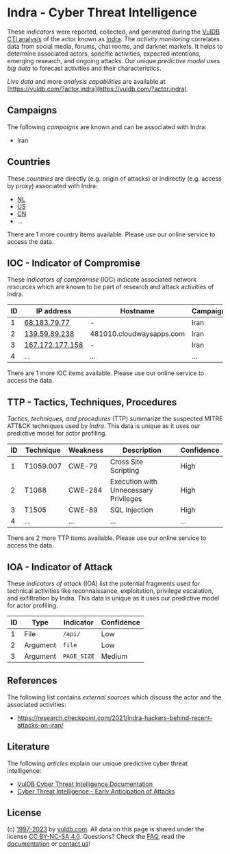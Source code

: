 # Indra - Cyber Threat Intelligence

These _indicators_ were reported, collected, and generated during the [VulDB CTI analysis](https://vuldb.com/?kb.cti) of the actor known as [Indra](https://vuldb.com/?actor.indra). The _activity monitoring_ correlates data from social media, forums, chat rooms, and darknet markets. It helps to determine associated actors, specific activities, expected intentions, emerging research, and ongoing attacks. Our unique _predictive model_ uses _big data_ to forecast activities and their characteristics.

_Live data_ and more _analysis capabilities_ are available at [https://vuldb.com/?actor.indra](https://vuldb.com/?actor.indra)

## Campaigns

The following _campaigns_ are known and can be associated with Indra:

* Iran

## Countries

These _countries_ are directly (e.g. origin of attacks) or indirectly (e.g. access by proxy) associated with Indra:

* [NL](https://vuldb.com/?country.nl)
* [US](https://vuldb.com/?country.us)
* [CN](https://vuldb.com/?country.cn)
* ...

There are 1 more country items available. Please use our online service to access the data.

## IOC - Indicator of Compromise

These _indicators of compromise_ (IOC) indicate associated network resources which are known to be part of research and attack activities of Indra.

ID | IP address | Hostname | Campaign | Confidence
-- | ---------- | -------- | -------- | ----------
1 | [68.183.79.77](https://vuldb.com/?ip.68.183.79.77) | - | Iran | High
2 | [139.59.89.238](https://vuldb.com/?ip.139.59.89.238) | 481010.cloudwaysapps.com | Iran | High
3 | [167.172.177.158](https://vuldb.com/?ip.167.172.177.158) | - | Iran | High
4 | ... | ... | ... | ...

There are 1 more IOC items available. Please use our online service to access the data.

## TTP - Tactics, Techniques, Procedures

_Tactics, techniques, and procedures_ (TTP) summarize the suspected MITRE ATT&CK techniques used by _Indra_. This data is unique as it uses our predictive model for actor profiling.

ID | Technique | Weakness | Description | Confidence
-- | --------- | -------- | ----------- | ----------
1 | T1059.007 | CWE-79 | Cross Site Scripting | High
2 | T1068 | CWE-284 | Execution with Unnecessary Privileges | High
3 | T1505 | CWE-89 | SQL Injection | High
4 | ... | ... | ... | ...

There are 2 more TTP items available. Please use our online service to access the data.

## IOA - Indicator of Attack

These _indicators of attack_ (IOA) list the potential fragments used for technical activities like reconnaissance, exploitation, privilege escalation, and exfiltration by Indra. This data is unique as it uses our predictive model for actor profiling.

ID | Type | Indicator | Confidence
-- | ---- | --------- | ----------
1 | File | `/api/` | Low
2 | Argument | `file` | Low
3 | Argument | `PAGE_SIZE` | Medium

## References

The following list contains _external sources_ which discuss the actor and the associated activities:

* https://research.checkpoint.com/2021/indra-hackers-behind-recent-attacks-on-iran/

## Literature

The following _articles_ explain our unique predictive cyber threat intelligence:

* [VulDB Cyber Threat Intelligence Documentation](https://vuldb.com/?kb.cti)
* [Cyber Threat Intelligence - Early Anticipation of Attacks](https://www.scip.ch/en/?labs.20201022)

## License

(c) [1997-2023](https://vuldb.com/?kb.changelog) by [vuldb.com](https://vuldb.com/?kb.about). All data on this page is shared under the license [CC BY-NC-SA 4.0](https://creativecommons.org/licenses/by-nc-sa/4.0/). Questions? Check the [FAQ](https://vuldb.com/?kb.faq), read the [documentation](https://vuldb.com/?kb) or [contact us](https://vuldb.com/?contact)!
